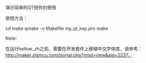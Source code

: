 演示简单的QT控件的使用

使用方法：

cd make
qmake -o Makefile my\_qt\_exp.pro
make


Note:

在运行hellow\_zh之前，需要在开发套件上移植中文字体库，请参考：
http://maker.zlgmcu.com/portal.php?mod=view&aid=2237。

